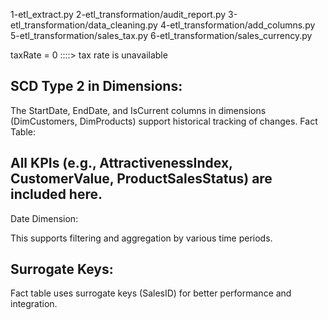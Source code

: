 1-etl_extract.py
2-etl_transformation/audit_report.py
3-etl_transformation/data_cleaning.py
4-etl_transformation/add_columns.py
5-etl_transformation/sales_tax.py
6-etl_transformation/sales_currency.py

taxRate = 0 ::::> tax rate is unavailable

## SCD Type 2 in Dimensions:

The StartDate, EndDate, and IsCurrent columns in dimensions (DimCustomers, DimProducts) support historical tracking of changes.
Fact Table:

## All KPIs (e.g., AttractivenessIndex, CustomerValue, ProductSalesStatus) are included here.

Date Dimension:

This supports filtering and aggregation by various time periods.

## Surrogate Keys:

Fact table uses surrogate keys (SalesID) for better performance and integration.
